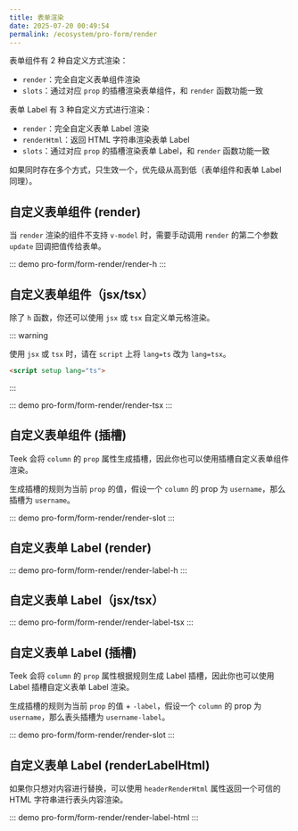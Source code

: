 ```yaml
---
title: 表单渲染
date: 2025-07-20 00:49:54
permalink: /ecosystem/pro-form/render
---
```


表单组件有 2 种自定义方式渲染：

- `render`：完全自定义表单组件渲染
- `slots`：通过对应 `prop` 的插槽渲染表单组件，和 `render` 函数功能一致

表单 Label 有 3 种自定义方式进行渲染：

- `render`：完全自定义表单 Label 渲染
- `renderHtml`：返回 HTML 字符串渲染表单 Label
- `slots`：通过对应 `prop` 的插槽渲染表单 Label，和 `render` 函数功能一致

如果同时存在多个方式，只生效一个，优先级从高到低（表单组件和表单 Label 同理）。

## 自定义表单组件 (render)

当 `render` 渲染的组件不支持 `v-model` 时，需要手动调用 `render` 的第二个参数 `update` 回调把值传给表单。

::: demo
pro-form/form-render/render-h
:::

## 自定义表单组件（jsx/tsx）

除了 `h` 函数，你还可以使用 `jsx` 或 `tsx` 自定义单元格渲染。

::: warning

使用 `jsx` 或 `tsx` 时，请在 `script` 上将 `lang=ts` 改为 `lang=tsx`。

```html
<script setup lang="ts">
```

:::

::: demo
pro-form/form-render/render-tsx
:::

## 自定义表单组件 (插槽)

Teek 会将 `column` 的 `prop` 属性生成插槽，因此你也可以使用插槽自定义表单组件渲染。

生成插槽的规则为当前 `prop` 的值，假设一个 `column` 的 prop 为 `username`，那么插槽为 `username`。

::: demo
pro-form/form-render/render-slot
:::

## 自定义表单 Label (render)

::: demo
pro-form/form-render/render-label-h
:::

## 自定义表单 Label（jsx/tsx）

::: demo
pro-form/form-render/render-label-tsx
:::

## 自定义表单 Label (插槽)

Teek 会将 `column` 的 `prop` 属性根据规则生成 Label 插槽，因此你也可以使用 Label 插槽自定义表单 Label 渲染。

生成插槽的规则为当前 `prop` 的值 + `-label`，假设一个 `column` 的 prop 为 `username`，那么表头插槽为 `username-label`。

::: demo
pro-form/form-render/render-slot
:::

## 自定义表单 Label (renderLabelHtml)

如果你只想对内容进行替换，可以使用 `headerRenderHtml` 属性返回一个可信的 HTML 字符串进行表头内容渲染。

::: demo
pro-form/form-render/render-label-html
:::
